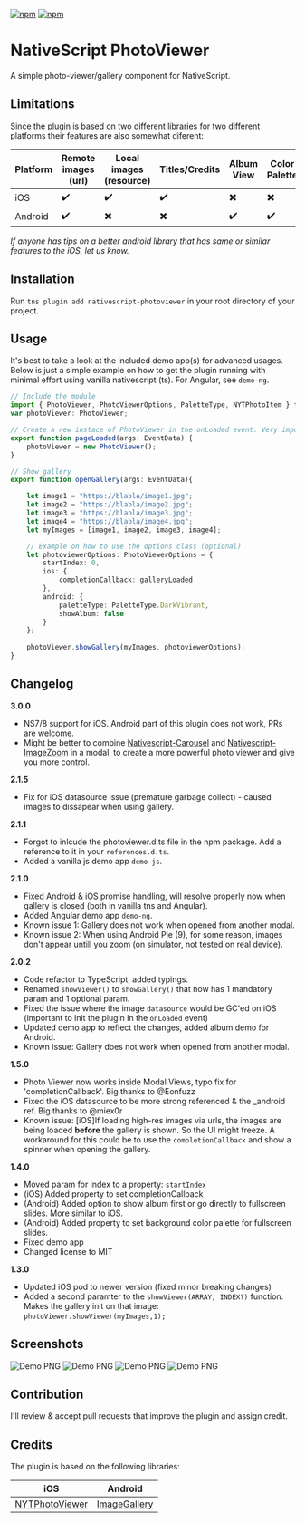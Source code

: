 [![npm](https://img.shields.io/npm/v/nativescript-photoviewer.svg)](https://www.npmjs.com/package/nativescript-photoviewer)
[![npm](https://img.shields.io/npm/dt/nativescript-photoviewer.svg?label=npm%20downloads)](https://www.npmjs.com/package/nativescript-photoviewer)

# NativeScript PhotoViewer
A simple photo-viewer/gallery component for NativeScript.

## Limitations
 
Since the plugin is based on two different libraries for two different platforms their features are also somewhat diferent:

Platform | Remote images (url) | Local images (resource) | Titles/Credits | Album View | Color Palette
--- | --- | --- | --- | --- | --- |
iOS | :heavy_check_mark: | :heavy_check_mark: | :heavy_check_mark: | :heavy_multiplication_x: | :heavy_multiplication_x:
Android | :heavy_check_mark: | :heavy_multiplication_x: | :heavy_multiplication_x: | :heavy_check_mark: | :heavy_check_mark: 

*If anyone has tips on a better android library that has same or similar features to the iOS, let us know.*

## Installation
Run  `tns plugin add nativescript-photoviewer` in your root directory of your project.

## Usage
It's best to take a look at the included demo app(s) for advanced usages. Below is just a simple example on how to get the plugin running with minimal effort using vanilla nativescript (ts). For Angular, see `demo-ng`.

```typescript
// Include the module
import { PhotoViewer, PhotoViewerOptions, PaletteType, NYTPhotoItem } from "nativescript-photoviewer";
var photoViewer: PhotoViewer; 

// Create a new instace of PhotoViewer in the onLoaded event. Very important to do the init here! 
export function pageLoaded(args: EventData) {	
    photoViewer = new PhotoViewer();
}

// Show gallery
export function openGallery(args: EventData){

    let image1 = "https://blabla/image1.jpg";
    let image2 = "https://blabla/image2.jpg";
    let image3 = "https://blabla/image3.jpg";
    let image4 = "https://blabla/image4.jpg";
    let myImages = [image1, image2, image3, image4];

    // Example on how to use the options class (optional)
    let photoviewerOptions: PhotoViewerOptions = {
        startIndex: 0,
        ios: {
            completionCallback: galleryLoaded 
        },
        android: {
            paletteType: PaletteType.DarkVibrant,
            showAlbum: false
        }
    };
	
    photoViewer.showGallery(myImages, photoviewerOptions);
}
```

## Changelog

**3.0.0**
- NS7/8 support for iOS. Android part of this plugin does not work, PRs are welcome.
- Might be better to combine [Nativescript-Carousel](https://github.com/manijak/nativescript-carousel) and [Nativescript-ImageZoom](https://github.com/triniwiz/nativescript-image-zoom) in a modal, to create a more powerful photo viewer and give you more control. 


**2.1.5**
- Fix for iOS datasource issue (premature garbage collect) - caused images to dissapear when using gallery.

**2.1.1**
- Forgot to inlcude the photoviewer.d.ts file in the npm package. Add a reference to it in your `references.d.ts`.
- Added a vanilla js demo app `demo-js`.

**2.1.0**
- Fixed Android & iOS promise handling, will resolve properly now when gallery is closed (both in vanilla tns and Angular).
- Added Angular demo app `demo-ng`. 
- Known issue 1: Gallery does not work when opened from another modal.
- Known issue 2: When using Android Pie (9), for some reason, images don't appear untill you zoom (on simulator, not tested on real device).

**2.0.2**
- Code refactor to TypeScript, added typings.
- Renamed `showViewer()` to `showGallery()` that now has 1 mandatory param and 1 optional param.
- Fixed the issue where the image `datasource` would be GC'ed on iOS (important to init the plugin in the `onLoaded` event)
- Updated demo app to reflect the changes, added album demo for Android.
- Known issue: Gallery does not work when opened from another modal.

**1.5.0**
- Photo Viewer now works inside Modal Views, typo fix for 'completionCallback'. Big thanks to @Eonfuzz
- Fixed the iOS datasource to be more strong referenced & the _android ref. Big thanks to @miex0r
- Known issue: [iOS]If loading high-res images via urls, the images are being loaded **before** the gallery is shown. So the UI might freeze. A workaround for this could be to use the `completionCallback` and show a spinner when opening the gallery. 


**1.4.0**
- Moved param for index to a property: `startIndex`
- (iOS) Added property to set completionCallback
- (Android) Added option to show album first or go directly to fullscreen slides. More similar to iOS.
- (Android) Added property to set background color palette for fullscreen slides.
- Fixed demo app
- Changed license to MIT

**1.3.0**
- Updated iOS pod to newer version (fixed minor breaking changes)
- Added a second paramter to the `showViewer(ARRAY, INDEX?)` function. Makes the gallery init on that image: `photoViewer.showViewer(myImages,1);`


## Screenshots
![Demo PNG](/screenshots/ns-nytphoto-1.png) ![Demo PNG](/screenshots/ns-nytphoto-2.png)
![Demo PNG](/screenshots/photoview-android-1.png) ![Demo PNG](/screenshots/photoview-android-2.png)

## Contribution
I'll review & accept pull requests that improve the plugin and assign credit.


## Credits

The plugin is based on the following libraries:

iOS | Android
--- | --- 
[NYTPhotoViewer](https://github.com/NYTimes/NYTPhotoViewer) | [ImageGallery](https://github.com/lawloretienne/ImageGallery/)
